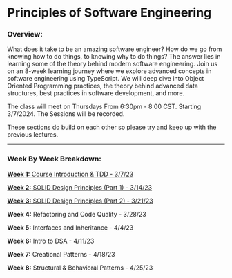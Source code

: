 # Principles of Software Engineering
### Overview:
What does it take to be an amazing software engineer?  How do we go from knowing how to do things, to knowing why to do things?  The answer lies in learning some of the theory behind modern software engineering.  Join us on an 8-week learning journey where we explore advanced concepts in software engineering using TypeScript.  We will deep dive into Object Oriented Programming practices, the theory behind advanced data structures, best practices in software development, and more.

The class will meet on Thursdays From 6:30pm - 8:00 CST. Starting 3/7/2024.  The Sessions will be recorded.

These sections do build on each other so please try and keep up with the previous lectures.

---

### Week By Week Breakdown:
[**Week 1:** Course Introduction & TDD - 3/7/23](https://github.com/leoashcraft/Alumni-Continuing-Education-Course/tree/main/Week%201%20-%20TDD)

[**Week 2:** SOLID Design Principles (Part 1) - 3/14/23](https://github.com/leoashcraft/Alumni-Continuing-Education-Course/tree/main/Week%202%20-%20SOLID)

[**Week 3:** SOLID Design Principles (Part 2) - 3/21/23](https://github.com/leoashcraft/Alumni-Continuing-Education-Course/tree/main/Week%203%20-%20SOLID)

**Week 4:** Refactoring and Code Quality - 3/28/23

**Week 5:** Interfaces and Inheritance - 4/4/23

**Week 6:** Intro to DSA - 4/11/23

**Week 7:** Creational Patterns - 4/18/23

**Week 8:** Structural & Behavioral Patterns - 4/25/23
